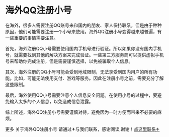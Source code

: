 # 海外QQ注册小号

在海外，很多人需要注册QQ账号来和国内的朋友、家人保持联系，但是由于种种原因，他们可能需要注册一个小号来使用。海外QQ注册小号变得越来越普遍，有一些重要的事情需要注意。

首先，海外注册QQ小号需要使用国内手机号进行验证。所以如果你没有国内手机号，就需要找到其他的解决方案来完成验证。一些第三方服务商可以提供虚拟手机号来帮助你完成注册，但是需要谨慎选择，以免被骗取个人信息。

其次，海外注册的QQ小号可能会受到地域限制，无法享受到国内用户的所有功能。比如，可能无法使用支付、游戏等服务。因此在注册小号之前，需要充分了解这些限制。

最后，海外使用QQ小号需要注意个人信息安全问题。在使用小号的过程中，要避免输入太多的个人信息，以免造成信息泄露。

综上所述，海外QQ注册小号需要谨慎对待，避免因为一时方便而带来不必要的麻烦。

更多 关于海外QQ注册小号 请通过✈与我们联系，感谢阅读,谢谢！[点这里联系✈](https://sms.k02.cc)